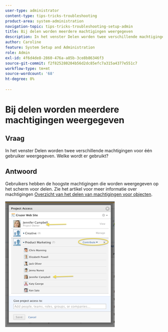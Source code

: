 ```yaml
---
user-type: administrator
content-type: tips-tricks-troubleshooting
product-area: system-administration
navigation-topic: tips-tricks-troubleshooting-setup-admin
title: Bij delen worden meerdere machtigingen weergegeven
description: In het venster Delen worden twee verschillende machtigingen voor één gebruiker weergegeven. Welke wordt er gebruikt?
author: Caroline
feature: System Setup and Administration
role: Admin
exl-id: 4f6d4de8-2860-476a-a85b-3ce8b86346f3
source-git-commit: f2f825280204b56d2dc85efc7a315a4377e551c7
workflow-type: tm+mt
source-wordcount: '68'
ht-degree: 0%

---
```


# Bij delen worden meerdere machtigingen weergegeven

## Vraag

In het venster Delen worden twee verschillende machtigingen voor één gebruiker weergegeven. Welke wordt er gebruikt?

## Antwoord

Gebruikers hebben de hoogste machtigingen die worden weergegeven op het scherm voor delen. Zie het artikel voor meer informatie over machtigingen [Overzicht van het delen van machtigingen voor objecten](../../workfront-basics/grant-and-request-access-to-objects/sharing-permissions-on-objects-overview.md).

![](assets/screen-shot-2014-03-19-at-3.36.28-pm-350x403.png)
